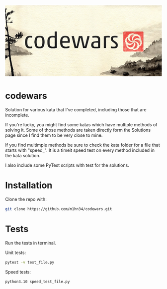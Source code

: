 <h1 align="center"><img src="codewars-logo.jpg"/></h1>

# codewars

Solution for various kata that I've completed,
including those that are incomplete.

If you're lucky, you might find some katas which have multiple methods of solving it. Some of those methods are taken directly form the Solutions page since I find them to be very close to mine.

If you find multimple methods be sure to check the kata folder for a file that starts with "speed_". It is a timeit speed test on every method included in the kata solution.

I also include some PyTest scripts with test for the solutions.

# Installation

Clone the repo with:

```bash
git clone https://github.com/m1hn34/codewars.git
```

# Tests

Run the tests in terminal.

Unit tests:

```bash
pytest -v test_file.py
```

Speed tests:

```bash
python3.10 speed_test_file.py
```
